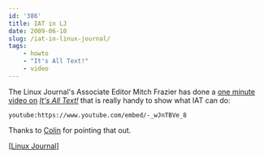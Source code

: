 ```yaml
---
id: '386'
title: IAT in LJ
date: 2009-06-10
slug: /iat-in-linux-journal/
tags:
    - howto
    - "It's All Text!"
    - video
---
```


The Linux Journal's Associate Editor Mitch Frazier has done a
[one minute video on](http://www.linuxjournal.com/video/firefox-addon-its-all-text)
_[It's All Text!](http://www.linuxjournal.com/video/firefox-addon-its-all-text)_
[](http://www.linuxjournal.com/video/firefox-addon-its-all-text) that is
really handy to show what IAT can do:

`youtube:https://www.youtube.com/embed/-_wJnTBVe_8`

<!-- more -->

Thanks to [Colin](http://cad.cx/blog/) for pointing that out.

\[[Linux Journal](http://www.linuxjournal.com/video/firefox-addon-its-all-text)\]
